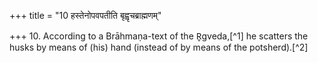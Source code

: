+++
title = "10 हस्तेनोपवपतीति बृह्वृचब्राह्मणम्"

+++
10. According to a Brāhmaṇa-text of the R̥gveda,[^1] he scatters the husks by means of (his) hand (instead of by means of the potsherd).[^2]  

[^1-2]: Neither the AB nor KB mentions this.
